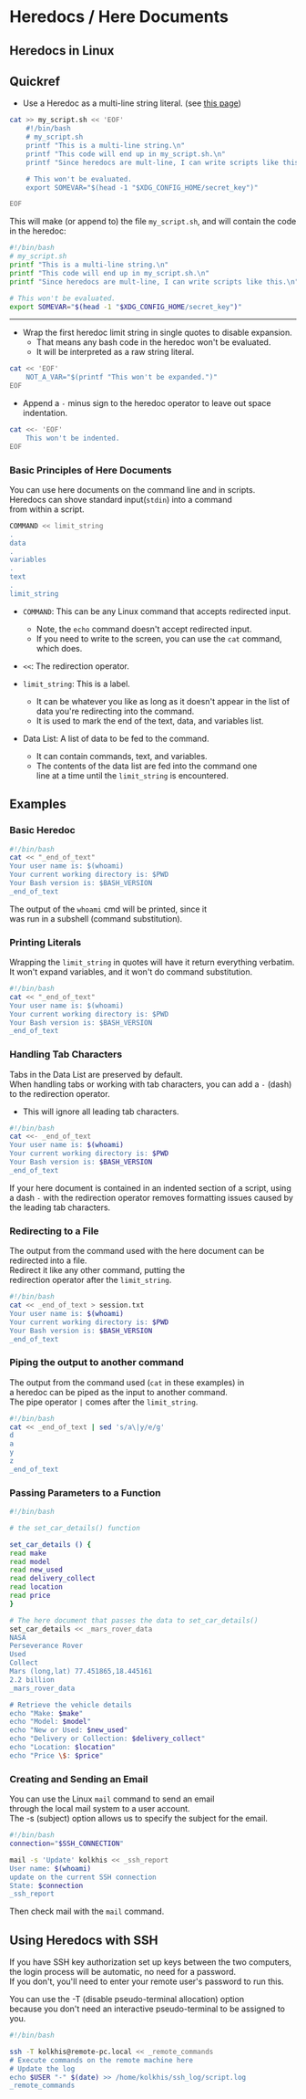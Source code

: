 # Heredocs / Here Documents  




## Heredocs in Linux  


## Quickref


* Use a Heredoc as a multi-line string literal. (see [this page](https://ioflood.com/blog/bash-multiline-string/))
```bash
cat >> my_script.sh << 'EOF'
    #!/bin/bash
    # my_script.sh
    printf "This is a multi-line string.\n"
    printf "This code will end up in my_script.sh.\n"
    printf "Since heredocs are mult-line, I can write scripts like this.\n"

    # This won't be evaluated.  
    export SOMEVAR="$(head -1 "$XDG_CONFIG_HOME/secret_key")"

EOF
```
This will make (or append to) the file `my_script.sh`, and will contain
the code in the heredoc:
```bash
#!/bin/bash
# my_script.sh
printf "This is a multi-line string.\n"
printf "This code will end up in my_script.sh.\n"
printf "Since heredocs are mult-line, I can write scripts like this.\n"

# This won't be evaluated.  
export SOMEVAR="$(head -1 "$XDG_CONFIG_HOME/secret_key")"
```

---


* Wrap the first heredoc limit string in single quotes to disable expansion.
    * That means any bash code in the heredoc won't be evaluated.
    * It will be interpreted as a raw string literal.
```bash
cat << 'EOF'
    NOT_A_VAR="$(printf "This won't be expanded.")"
EOF
```


* Append a `-` minus sign to the heredoc operator to leave out space indentation.
```bash
cat <<- 'EOF'
    This won't be indented.
EOF
```




### Basic Principles of Here Documents  
You can use here documents on the command line and in scripts.  
Heredocs can shove standard input(`stdin`) into a command  
from within a script.  
```bash  
COMMAND << limit_string  
.  
data  
.  
variables  
.  
text  
.  
limit_string  
```

* `COMMAND`: This can be any Linux command that accepts redirected input.  
    * Note, the `echo` command doesn't accept redirected input.  
    * If you need to write to the screen, you can use the `cat` command, which does.  

* `<<`: The redirection operator.  
* `limit_string`: This is a label.  
    * It can be whatever you like as long as it doesn't appear 
      in the list of data you're redirecting into the command.  
    * It is used to mark the end of the text, data, and variables list.  

* Data List: A list of data to be fed to the command.  
    * It can contain commands, text, and variables.  
    * The contents of the data list are fed into the command one  
      line at a time until the `limit_string` is encountered.  

## Examples  
### Basic Heredoc  
```bash  
#!/bin/bash  
cat << "_end_of_text"  
Your user name is: $(whoami)  
Your current working directory is: $PWD  
Your Bash version is: $BASH_VERSION  
_end_of_text  
```
The output of the `whoami` cmd will be printed, since it  
was run in a subshell (command substitution).  

### Printing Literals  
Wrapping the `limit_string` in quotes will have it return everything verbatim.  
It won't expand variables, and it won't do command substitution.  
```bash  
#!/bin/bash  
cat << "_end_of_text"  
Your user name is: $(whoami)  
Your current working directory is: $PWD  
Your Bash version is: $BASH_VERSION  
_end_of_text  
```


### Handling Tab Characters  
Tabs in the Data List are preserved by default.  
When handling tabs or working with tab characters,
you can add a `-` (dash) to the redirection operator.  
* This will ignore all leading tab characters.  
```bash  
#!/bin/bash  
cat <<- _end_of_text  
Your user name is: $(whoami)  
Your current working directory is: $PWD  
Your Bash version is: $BASH_VERSION  
_end_of_text  
```
If your here document is contained in an indented section of a script,
using a dash `-` with the redirection operator removes formatting 
issues caused by the leading tab characters.  


### Redirecting to a File  
The output from the command used with the 
here document can be redirected into a file.  
Redirect it like any other command, putting the  
redirection operator after the `limit_string`.  
```bash  
#!/bin/bash  
cat << _end_of_text > session.txt  
Your user name is: $(whoami)  
Your current working directory is: $PWD  
Your Bash version is: $BASH_VERSION  
_end_of_text  
```

### Piping the output to another command  

The output from the command used (`cat` in these examples) in  
a heredoc can be piped as the input to another command.  
The pipe operator `|` comes after the `limit_string`.  
```bash  
#!/bin/bash  
cat << _end_of_text | sed 's/a\|y/e/g'  
d  
a  
y  
z  
_end_of_text  
```

### Passing Parameters to a Function  

```bash  
#!/bin/bash  

# the set_car_details() function  

set_car_details () {
read make  
read model  
read new_used  
read delivery_collect  
read location  
read price  
}

# The here document that passes the data to set_car_details()  
set_car_details << _mars_rover_data  
NASA  
Perseverance Rover  
Used  
Collect  
Mars (long,lat) 77.451865,18.445161  
2.2 billion  
_mars_rover_data  

# Retrieve the vehicle details  
echo "Make: $make"  
echo "Model: $model"  
echo "New or Used: $new_used"  
echo "Delivery or Collection: $delivery_collect"  
echo "Location: $location"  
echo "Price \$: $price"  
```

### Creating and Sending an Email  

You can use the Linux `mail` command to send an email  
through the local mail system to a user account.  
The -s (subject) option allows us to specify the subject for the email.  
```bash  
#!/bin/bash  
connection="$SSH_CONNECTION"  

mail -s 'Update' kolkhis << _ssh_report  
User name: $(whoami)  
update on the current SSH connection  
State: $connection  
_ssh_report  
```
Then check mail with the `mail` command.  




## Using Heredocs with SSH  
If you have SSH key authorization set up keys between the two computers,
the login process will be automatic, no need for a password.  
If you don't, you'll need to enter your remote user's password to run this.  

You can use the -T (disable pseudo-terminal allocation) option  
because you don't need an interactive pseudo-terminal to be 
assigned to you.  

```bash  
#!/bin/bash  

ssh -T kolkhis@remote-pc.local << _remote_commands  
# Execute commands on the remote machine here  
# Update the log  
echo $USER "-" $(date) >> /home/kolkhis/ssh_log/script.log  
_remote_commands  
```



